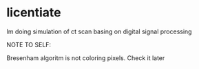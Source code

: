 # licentiate

Im doing simulation of ct scan basing on digital signal processing

NOTE TO SELF:

Bresenham algoritm is not coloring pixels. Check it later 


